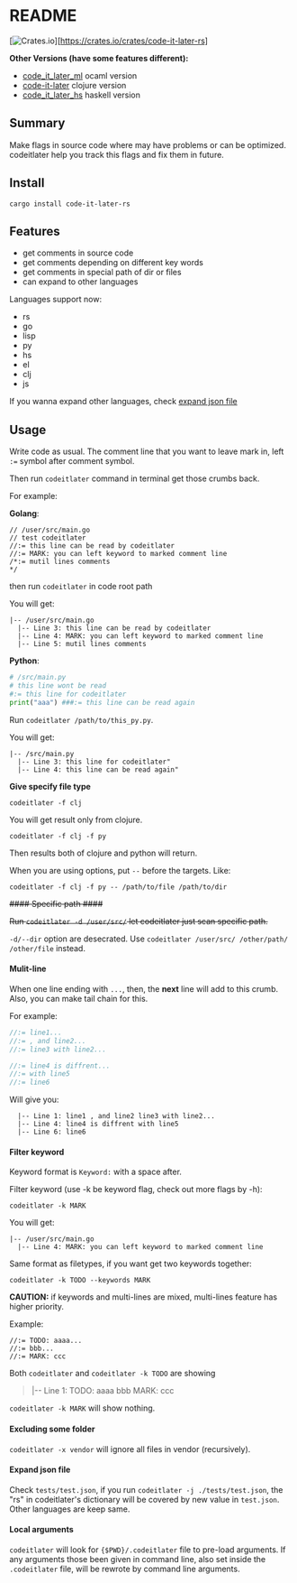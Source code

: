 # README #

[![Crates.io](https://img.shields.io/crates/v/code-it-later-rs.svg)][https://crates.io/crates/code-it-later-rs]

**Other Versions (have some features different):**

+ [code_it_later_ml](https://github.com/ccqpein/code_it_later_ml) ocaml version
+ [code-it-later](https://github.com/ccqpein/code-it-later) clojure version
+ [code_it_later_hs](https://github.com/ccqpein/code_it_later_hs) haskell version

## Summary ##

Make flags in source code where may have problems or can be optimized. codeitlater help you track this flags and fix them in future.

## Install ##

`cargo install code-it-later-rs`

## Features ##

* get comments in source code
* get comments depending on different key words
* get comments in special path of dir or files
* can expand to other languages

Languages support now:

+ rs
+ go
+ lisp
+ py
+ hs
+ el
+ clj
+ js

If you wanna expand other languages, check [expand json file](#expand-json-file)

## Usage ##

Write code as usual. The comment line that you want to leave mark in, left `:=` symbol after comment symbol.

Then run `codeitlater` command in terminal get those crumbs back. 

For example:

**Golang**:

```golang
// /user/src/main.go
// test codeitlater
//:= this line can be read by codeitlater
//:= MARK: you can left keyword to marked comment line
/*:= mutil lines comments
*/

```

then run `codeitlater` in code root path 

You will get:

```
|-- /user/src/main.go
  |-- Line 3: this line can be read by codeitlater
  |-- Line 4: MARK: you can left keyword to marked comment line
  |-- Line 5: mutil lines comments
```

**Python**:

```python
# /src/main.py
# this line wont be read
#:= this line for codeitlater
print("aaa") ###:= this line can be read again
```

Run `codeitlater /path/to/this_py.py`.

You will get:

```
|-- /src/main.py
  |-- Line 3: this line for codeitlater"
  |-- Line 4: this line can be read again"
```


**Give specify file type**

```
codeitlater -f clj
```

You will get result only from clojure.

```
codeitlater -f clj -f py
```

Then results both of clojure and python will return.

When you are using options, put `--` before the targets. Like: 

```
codeitlater -f clj -f py -- /path/to/file /path/to/dir
```

~~#### Specific path ####~~

~~Run `codeitlater -d /user/src/` let codeitlater just scan specific path.~~

`-d/--dir` option are desecrated. Use `codeitlater /user/src/ /other/path/ /other/file` instead.


#### Mulit-line ####

When one line ending with `...`, then, the **next** line will add to this crumb. Also, you can make tail chain for this.

For example:

```rust
//:= line1...
//:= , and line2...
//:= line3 with line2...

//:= line4 is diffrent...
//:= with line5
//:= line6
```

Will give you:

```
  |-- Line 1: line1 , and line2 line3 with line2...
  |-- Line 4: line4 is diffrent with line5
  |-- Line 6: line6
```
#### Filter keyword ####

Keyword format is `Keyword:` with a space after.

Filter keyword (use -k be keyword flag, check out more flags by -h):

`codeitlater -k MARK`

You will get:

```
|-- /user/src/main.go
  |-- Line 4: MARK: you can left keyword to marked comment line
```

Same format as filetypes, if you want get two keywords together:

`codeitlater -k TODO --keywords MARK`

**CAUTION:** if keywords and multi-lines are mixed, multi-lines feature has higher priority. 

Example:

```
//:= TODO: aaaa...
//:= bbb...
//:= MARK: ccc
```

Both `codeitlater` and `codeitlater -k TODO` are showing 

> |-- Line 1: TODO: aaaa bbb MARK: ccc

`codeitlater -k MARK` will show nothing.

#### Excluding some folder ####

`codeitlater -x vendor` will ignore all files in vendor (recursively).

#### Expand json file ####

Check `tests/test.json`, if you run `codeitlater -j ./tests/test.json`, the "rs" in codeitlater's dictionary will be covered by new value in `test.json`. Other languages are keep same.

#### Local arguments ####

`codeitlater` will look for  `{$PWD}/.codeitlater` file to pre-load arguments. If any arguments those been given in command line, also set inside the `.codeitlater` file, will be rewrote by command line arguments. 
